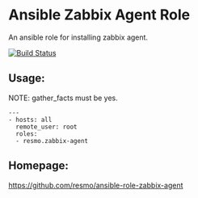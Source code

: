 # Ansible Zabbix Agent Role
An ansible role for installing zabbix agent.

[![Build Status](https://travis-ci.org/resmo/ansible-role-zabbix-agent.png?branch=master)](https://travis-ci.org/resmo/ansible-role-zabbix-agent)

## Usage:

NOTE: gather_facts must be yes.

    ---
    - hosts: all
      remote_user: root
      roles:
      - resmo.zabbix-agent

## Homepage: 

https://github.com/resmo/ansible-role-zabbix-agent
